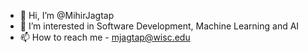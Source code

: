 - 👋 Hi, I’m @MihirJagtap
- 👀 I’m interested in Software Development, Machine Learning and AI
- 📫 How to reach me - mjagtap@wisc.edu

<!---
MihirJagtap/MihirJagtap is a ✨ special ✨ repository because its `README.md` (this file) appears on your GitHub profile.
You can click the Preview link to take a look at your changes.
--->
